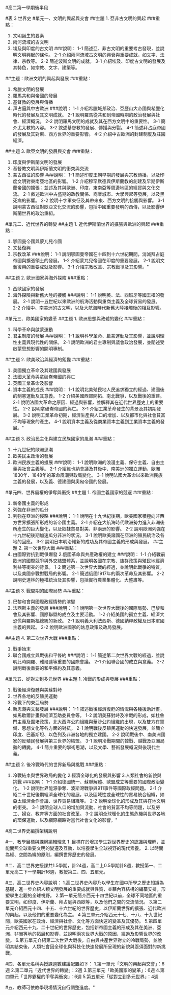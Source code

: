 #高二第一學期後半段

#表 3 世界史
#單元一、文明的興起與交會
##主題 1. 亞非古文明的興起
###重點：
1. 文明誕生的要素
2. 兩河流域的古文明
3. 埃及與印度的古文明
###說明：
1-1 簡述亞、非古文明的重要考古發現，並說明文明興起的條件。
2-1 介紹兩河流域古文明的興衰與重要成就，如文字、法律、宗教等。
2-2 簡述波斯文明的成就。
3-1 介紹埃及、印度古文明的發展及其特色，如宗教、文字、建築等。

##主題：歐洲文明的興起與發展
###重點：
1. 希臘文明的發展
2. 羅馬共和與帝國的發展
3. 基督教的發展與傳播
4. 拜占庭與中古歐洲
###說明：
1-1 介紹希臘城邦政治、亞歷山大帝國與希臘化時代的發展及其文明成就。
2-1 說明羅馬從共和到帝國時期的政治發展與社會、經濟概況。
2-2 說明羅馬文明的成就及其在西方文明中的重要性。
3-1 簡介尤太教的內容。
3-2 敘述基督教的發展、傳播與分裂。
4-1 簡述拜占庭帝國的發展及其對東、西方世界的重要影響。
4-2 介紹中古歐洲的封建制度及莊園經濟。

##主題 3. 歐亞文明的發展與交會
###重點：
1. 印度與伊斯蘭文明的發展
2. 基督教文明與伊斯蘭文明的衝突與交流
3. 蒙古西征的影響
###說明：
1-1 簡述印度王朝早期的發展與宗教傳播，以及印度文明對東南亞地區的影響。
1-2 介紹穆罕默德與伊斯蘭教的創建及早期伊斯蘭帝國的擴張；並述及其與歐洲、印度、東南亞等周邊地區的經貿與文化交流。
2-1 敘述歐洲中古盛期的政教關係、商業城市、大學興起等發展，以及黑死病的影響。
2-2 說明十字軍東征及其帶來東、西方文明的接觸與影響。
3-1 說明蒙古西征對歐亞文化交流的影響，包括中國重要發明的西傳，以及影響伊斯蘭世界的政治重組。

#單元二、近代世界的轉變
##主題 1. 近代伊斯蘭世界的擴張與歐洲的興起
###重點：
1. 鄂圖曼帝國與蒙兀兒帝國
2. 文藝復興
3. 宗教改革
###說明：
1-1 說明鄂圖曼帝國在十四到十六世紀期間，消滅拜占庭帝國與擴張領土的發展。
1-2 介紹蒙兀兒帝國在印度的重要發展。
2-1 說明文藝復興的重要成就及影響。
3-1 介紹宗教改革、宗教戰爭及其影響。"

##主題 2. 歐洲國家與海外探險
###重點：
1. 西歐國家的發展
2. 海外探險與新舊大陸的接觸
###說明：
1-1 說明英、法、西班牙等國王權的發展。
2-1 說明十五世紀以來歐洲的航海活動與重商主義及全球貿易的發展。
2-2 介紹中、南美洲的古文明，以及大航海時代新舊大陸接觸後的相互影響。

#單元三、歐美國家的變革
##主題 1. 歐洲思想與政體的變化
###重點：
1. 科學革命與啟蒙運動
2. 君主制度的發展
###說明：
1-1 說明科學革命、啟蒙運動及其影響，並說明理性主義與現代性的關係。
2-1 說明歐洲的君主專制與議會政治發展，並闡述受啟蒙思想影響的開明專制。

##主題 2. 歐美政治與經濟的鉅變
###重點：
1. 美國獨立革命及其建國與發展
2. 法國大革命與拿破崙帝國的興亡
3. 英國工業革命及影響
4. 資本主義的成長
###說明：
1-1 說明北美殖民地人民追求獨立的經過、建國後的制憲運動及其意義。
1-2 介紹美國西部開拓、南北戰爭，以及戰後的重建。
2-1 說明法國大革命之原因、經過與影響，並解釋其在近代世界歷史上的重要性。
2-2 說明拿破崙帝國的興亡。
3-1 介紹工業革命發生的背景及其初期發展。
3-2 說明工業革命初期，經濟生產與人口的增加、以及都市化與社會貧富不均等現象的產生。
4-1 說明資本主義及從商業資本主義到工業資本主義的發展。"

##主題 3. 政治民主化與建立民族國家的風潮
###重點：
1. 十九世紀的歐洲思潮
2. 歐美民主政治的發展
3. 歐洲民族主義的擴展
###說明：
1-1 說明歐洲的浪漫主義、保守主義、自由主義與社會主義等。
2-1 介紹維也納會議及其後中、南美洲的獨立運動、歐洲1830年、1848年的革命風潮與政局變化。
3-1 說明法國大革命以來歐洲民族主義的發展，以及義、德建國與奧匈帝國的發展。

#單元四、世界霸權的爭奪與衝突
##主題 1. 帝國主義國家的競逐
###重點：
1. 新帝國主義的形成
2. 列強在非洲的瓜分
3. 列強在亞洲的侵略
###說明：
1-1 說明在十九世紀後期，歐美國家積極向非西方世界擴張所形成的新帝國主義。
2-1 介紹在大航海時代歐洲勢力進入非洲後所產生的巨大變化，以及奴隸貿易對美、非兩洲的影響。
2-2 說明歐洲列強在十九世紀後期加速瓜分非洲的狀況。
3-1 說明歐美諸國在亞洲的殖民統治及各地的回應。
3-2 說明日本明治維新的成功及其帝國主義的形成與發展。
##主題 2. 第一次世界大戰
###重點：
1. 由國際對抗到戰爭爆發
2.俄國革命與共產政權的建立
###說明：
1-1 介紹戰前歐洲的國際競爭與外交結盟體系，並說明各國在宗教、族群政策與殖民地經濟利益等衝突的背景。
1-2 簡述第一次世界大戰的經過，並說明此戰爭的特質，以及美國參戰對戰局的影響。
2-1 簡述俄國1917年的兩次革命及其影響。
2-2 說明史達林的極權統治及其影響，包括實行農業集體化、大整肅等。

##主題 3. 戰間期的國際局勢
###重點：
1. 巴黎和會與國際政經情勢的演變
2. 法西斯主義的發展
###說明：
1-1 說明第一次世界大戰後的國際局勢、巴黎和會及其影響、國際聯盟的成立及主要活動。
1-2 介紹美國的孤立主義、經濟大恐慌與羅斯福總統的新政。
2-1 說明義大利法西斯、德國納粹政權及日本軍國主義的興起。
2-2 說明歐洲國家的姑息政策及政局發展。

##主題 4. 第二次世界大戰
###重點：
1. 戰爭始末
2. 聯合國成立與戰後和平條約
###說明：
1-1 簡述第二次世界大戰的經過，並說明此時開羅、雅爾達等重要的國際會議。
2-1 介紹聯合國的成立與意義。
2-2 說明戰後重要的和平條約及其意義。

#單元五、從對立到多元世界
##主題 1. 冷戰的形成與發展
###重點：
1. 戰後經濟復甦與美蘇對峙
2. 世界各地的反殖民運動
3. 冷戰下的東亞局勢
4. 新思潮與文藝發展
###說明：
1-1 敘述戰後經濟復甦的情況與各種援助計畫，如馬歇爾計畫與經濟互助委員會等。
1-2 說明美蘇對峙及冷戰的形成，如杜魯門主義及圍堵政策，北大西洋公約組織與華沙公約組織的出現，以及雙方在軍備、思想文化等各方面的對抗。
2-1 說明戰後反殖民運動的快速發展，並簡介印度、巴基斯坦、以色列及非洲各地的獨立建國。
2-2 說明戰後中、南美洲國家的反殖民發展與第三世界的結盟。
3-1 說明冷戰期間的韓戰、越戰及亞洲局勢的轉變。
4-1 簡介重要的學術思潮，以及文學、藝術發展概況與後現代主義。

##主題 2. 後冷戰時代的世界新局與挑戰
###重點：
1. 冷戰結束與世界政局的變化
2.經濟全球化的發展與影響
3.人類社會的新貌與挑戰
###說明：
1-1 介紹德國統一、蘇聯解體、歐盟成立等重要的國際政治變化。
1-2 說明世界能源爭奪、波斯灣戰爭與911事件等國際政經問題。
2-1 介紹二十世紀後期經濟全球化的發展，以及區域性或全球性的貿易統合組織，如亞太經濟合作會議、世界貿易組織等。
2-2 說明全球化的形成及其與在地文明的衝突。
3-1 說明全球人口的增加與流動、社會的貧富不均等問題，以及勞工、婦女、教育等方面的社會改革。
3-2 說明全球暖化的生態危機與世界各地的環保運動，以及網際網路對當代社會文化的影響。"

#高二世界史編撰架構說明

#一、教學目標與課綱編輯理念
1 .目標在於增加學生對世界歷史的認識與理解，並能關照全球重要文明的變遷及互動，以培養學生全球視野的現代素養。
2. 以時間為經、空間為緯的原則，編撰世界歷史的發展。

#二、高二世界史授課共1.5學期，計24週，高二上0.5學期計8週，教授第一、二單元高二下一學期計16週，教授第三、四、五單元。

#三、高二世界史內容說明：
1.高二世界史內容乃以學生在國中所學之歷史知識為基礎，進一步介紹人類文明發展的重要成就與性質，並藉內容結構的編纂安排，形塑學生宏觀的全球視野。
2.第一單元簡介西元十四世紀以前，全球不同地區的重要文明，如印度、伊斯蘭、拜占庭與西歐等，以及他們之間的交流情況。
3.第二單元介紹西元十四、十五、十六世紀的世界歷史，以伊斯蘭世界的擴張、近代歐洲的興起，以及他們的重要變化為主。
4.第三單元介紹西元十七、十八、十九世紀間，歐美國家在政治、經濟與社會、文化等方面快速的變革及其優勢。
5.第四單元介紹西元十九、二十世紀的世界歷史，包括新帝國主義的形成及其在美洲、亞洲、非洲等地的拓展和影響，並說明兩次世界大戰的原因、經過及影響世界的改變。
6.第五單元介紹第二次世界大戰後，自由與共產世界對立的冷戰局勢，並說明其結束後，人類社會因全球化與科技化快速發展所呈現的新貌與亟須面對的新挑戰。

#四、各單元名稱與授課週數建議配置如下：
1.第一單元「文明的興起與交會」：6週
2.第二單元「近代世界的轉變」：2週
3.第三單元「歐美國家的變革」：6週
4.第四單元「世界霸權的爭奪與衝突」：6週
5.第五單元「從對立到多元世界」：4週

#五、教師可依教學現場情況自行調整進度。"